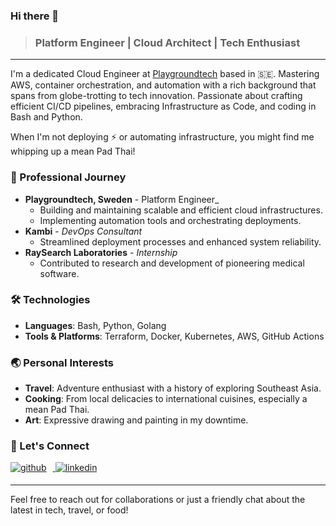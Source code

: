 ### Hi there 👋
> ### Platform Engineer | Cloud Architect | Tech Enthusiast

---

I'm a dedicated Cloud Engineer at [Playgroundtech](https://playgroundtech.io) based in 🇸🇪. Mastering AWS, container orchestration, and automation with a rich background that spans from globe-trotting to tech innovation. Passionate about crafting efficient CI/CD pipelines, embracing Infrastructure as Code, and coding in Bash and Python. 

When I'm not deploying ⚡ or automating infrastructure, you might find me whipping up a mean Pad Thai!

### 💼 Professional Journey

- **Playgroundtech, Sweden** - Platform Engineer_
  - Building and maintaining scalable and efficient cloud infrastructures.
  - Implementing automation tools and orchestrating deployments.
- **Kambi** - _DevOps Consultant_
  - Streamlined deployment processes and enhanced system reliability.
- **RaySearch Laboratories** - _Internship_
  - Contributed to research and development of pioneering medical software.

### 🛠️ Technologies

- **Languages**: Bash, Python, Golang
- **Tools & Platforms**: Terraform, Docker, Kubernetes, AWS, GitHub Actions

### 🌏 Personal Interests

- **Travel**: Adventure enthusiast with a history of exploring Southeast Asia.
- **Cooking**: From local delicacies to international cuisines, especially a mean Pad Thai.
- **Art**: Expressive drawing and painting in my downtime.

### 💬 Let's Connect

<a href="https://github.com/marcmodin" target="_blank">
<img src=https://img.shields.io/badge/github-%2324292e.svg?&style=for-the-badge&logo=github&logoColor=white alt=github style="margin-bottom: 5px; margin-right: 10px" />
</a>
<a href="https://linkedin.com/in/marcrajesmodin" target="_blank">
<img src=https://img.shields.io/badge/linkedin-%231E77B5.svg?&style=for-the-badge&logo=linkedin&logoColor=white alt=linkedin style="margin-bottom: 5px;" />
</a>  

---

Feel free to reach out for collaborations or just a friendly chat about the latest in tech, travel, or food!
